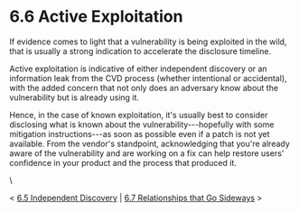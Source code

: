 # 6.6 Active Exploitation 

If evidence comes to light that a vulnerability is being exploited in
the wild, that is usually a strong indication to accelerate the
disclosure timeline.

Active exploitation is indicative of either independent discovery or an
information leak from the CVD process (whether intentional or
accidental), with the added concern that not only does an adversary know
about the vulnerability but is already using it.

Hence, in the case of known exploitation, it\'s usually best to consider
disclosing what is known about the vulnerability---hopefully with some
mitigation instructions---as soon as possible even if a patch is not yet
available. From the vendor\'s standpoint, acknowledging that you\'re
already aware of the vulnerability and are working on a fix can help
restore users\' confidence in your product and the process that produced
it.

\

\< [6.5 Independent Discovery](6_5)
\| [6.7 Relationships that Go
Sideways](6_7) \>

